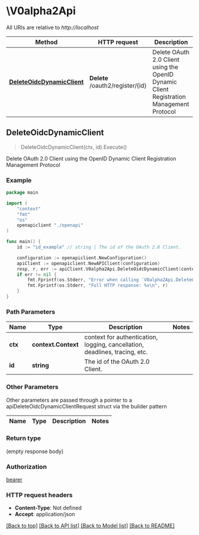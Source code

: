 # \V0alpha2Api

All URIs are relative to _http://localhost_

| Method                                                                | HTTP request                     | Description                                                                              |
| --------------------------------------------------------------------- | -------------------------------- | ---------------------------------------------------------------------------------------- |
| [**DeleteOidcDynamicClient**](V0alpha2Api.md#DeleteOidcDynamicClient) | **Delete** /oauth2/register/{id} | Delete OAuth 2.0 Client using the OpenID Dynamic Client Registration Management Protocol |

## DeleteOidcDynamicClient

> DeleteOidcDynamicClient(ctx, id).Execute()

Delete OAuth 2.0 Client using the OpenID Dynamic Client Registration Management
Protocol

### Example

```go
package main

import (
    "context"
    "fmt"
    "os"
    openapiclient "./openapi"
)

func main() {
    id := "id_example" // string | The id of the OAuth 2.0 Client.

    configuration := openapiclient.NewConfiguration()
    apiClient := openapiclient.NewAPIClient(configuration)
    resp, r, err := apiClient.V0alpha2Api.DeleteOidcDynamicClient(context.Background(), id).Execute()
    if err != nil {
        fmt.Fprintf(os.Stderr, "Error when calling `V0alpha2Api.DeleteOidcDynamicClient``: %v\n", err)
        fmt.Fprintf(os.Stderr, "Full HTTP response: %v\n", r)
    }
}
```

### Path Parameters

| Name    | Type                | Description                                                                 | Notes |
| ------- | ------------------- | --------------------------------------------------------------------------- | ----- |
| **ctx** | **context.Context** | context for authentication, logging, cancellation, deadlines, tracing, etc. |
| **id**  | **string**          | The id of the OAuth 2.0 Client.                                             |

### Other Parameters

Other parameters are passed through a pointer to a
apiDeleteOidcDynamicClientRequest struct via the builder pattern

| Name | Type | Description | Notes |
| ---- | ---- | ----------- | ----- |

### Return type

(empty response body)

### Authorization

[bearer](../README.md#bearer)

### HTTP request headers

- **Content-Type**: Not defined
- **Accept**: application/json

[[Back to top]](#)
[[Back to API list]](../README.md#documentation-for-api-endpoints)
[[Back to Model list]](../README.md#documentation-for-models)
[[Back to README]](../README.md)
